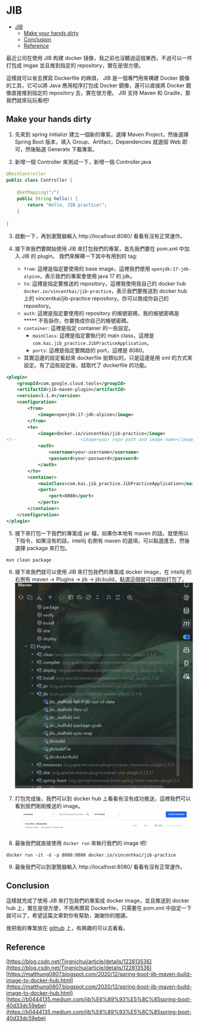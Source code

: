 # JIB

- [JIB](#jib)
    - [Make your hands dirty](#make-your-hands-dirty)
    - [Conclusion](#conclusion)
    - [Reference](#reference)


最近公司在使用 JIB 构建 docker 镜像，我之前也沒聽過這個東西，不過可以一件打包成 imgae 並且推到指定的 repository，實在是很方便。

這樣就可以省去撰寫 Dockerfile 的麻煩， JIB 是一個專門用來構建 Docker 鏡像的工具，它可以將 Java 應用程序打包成 Docker 鏡像，還可以直接將 Docker 鏡像直接推到指定的 repository 去，實在很方便。 JIB 支持 Maven 和 Gradle，那我們就來玩玩看吧!

## Make your hands dirty

1. 先來到 spring initializr 建立一個新的專案，選擇 Maven Project，然後選擇 Spring Boot 版本，填入 Group、Artifact，Dependencies 就選個 Web 即可，然後點選 Generate 下載專案。

2. 新增一個 Controller 來測試一下，新增一個 Controller.java

```java
@RestController
public class Controller {

    @GetMapping("/")
    public String hello() {
        return "Hello, JIB practice!";
    }

}
```

3. 啟動一下，再到瀏覽器輸入 http://localhost:8080/ 看看有沒有正常運作。

4. 接下來我們要開始使用 JIB 來打包我們的專案，首先我們要在 pom.xml 中加入 JIB 的 plugin。
    我們來解釋一下其中有用到的 tag:
    - `from`: 這裡是指定要使用的 base image，這裡我們使用 `openjdk:17-jdk-alpine`，表示我們的專案會使用 java 17 的 jdk。
    - `to`: 這裡是指定要推送的 repository，這裡我使用我自己的 docker hub `docker.io/vincentkai/jib-practice`，表示我們要推送到 docker hub 上的 vincentkai/jib-practice repository。你可以換成你自己的 repository。
    - `auth`: 這裡是指定要使用的 repository 的帳號密碼，我的帳號密碼是 ***** 不告訴你，你要換成你自己的帳號密碼。
    - `container`: 這裡是指定 container 的一些設定。
        - `mainClass`: 這裡是指定要執行的 main class，這裡是 `com.kai.jib_practice.JibPracticeApplication`。
        - `ports`: 這裡是指定要開啟的 port，這裡是 8080。
    - 其實這邊的設定看起來 dockerfile 挺類似的，只是這邊是用 xml 的方式來設定。有了這些設定後，就取代了 dockerfile 的功能。
```xml
<plugin>
    <groupId>com.google.cloud.tools</groupId>
    <artifactId>jib-maven-plugin</artifactId>
    <version>3.1.4</version>
    <configuration>
        <from>
            <image>openjdk:17-jdk-alpine</image>
        </from>
        <to>
            <image>docker.io/vincentkai/jib-practice</image>
<!--						<image>your repo path and image name</image>-->
            <auth>
                <username>your-username</username>
                <password>your-password</password>
            </auth>
        </to>
        <container>
            <mainClass>com.kai.jib_practice.JibPracticeApplication</mainClass>
            <ports>
                <port>8080</port>
            </ports>
        </container>
    </configuration>
</plugin>
```

5. 接下來打包一下我們的專案成 jar 檔，如果你本地有 maven 的話，就使用以下指令，如果沒有的話，intellij 右側有 maven 的選項，可以點選進去，然後選擇 package 來打包。

```shell
mvn clean package
```

6. 接下來我們就可以使用 JIB 來打包我們的專案成 docker image，在 intellij 的右側有 maven -> Plugins -> jib -> jib:build，點選這個就可以開始打包了。
![alt text](image.png)

7. 打包完成後，我們可以到 docker hub 上看看有沒有成功推送，這裡我們可以看到我們剛剛推送的 image。
![alt text](image-1.png)

8. 最後我們就直接使用 `docker run` 來執行我們的 image 吧!

```shell
docker run -it -d -p 8080:8080 docker.io/vincentkai/jib-practice
```

9. 最後我們可以到瀏覽器輸入 http://localhost:8080/ 看看有沒有正常運作。

## Conclusion

這樣就完成了使用 JIB 來打包我們的專案成 docker image，並且推送到 docker hub 上，實在是很方便，不用再撰寫 Dockerfile，只需要在 pom.xml 中設定一下就可以了，希望這篇文章對你有幫助，謝謝你的閱讀。

我把我的專案放在 [github](https://github.com/mister33221/spring-boot-jib-practice.git) 上，有興趣的可以去看看。

## Reference

[https://blog.csdn.net/Tingnichui/article/details/122813536](https://blog.csdn.net/Tingnichui/article/details/122813536)    
[https://matthung0807.blogspot.com/2020/12/spring-boot-jib-maven-build-image-to-docker-hub.html](https://matthung0807.blogspot.com/2020/12/spring-boot-jib-maven-build-image-to-docker-hub.html)    
[https://b0444135.medium.com/jib%E6%89%93%E5%8C%85spring-boot-40d33dc59ebe](https://b0444135.medium.com/jib%E6%89%93%E5%8C%85spring-boot-40d33dc59ebe)    